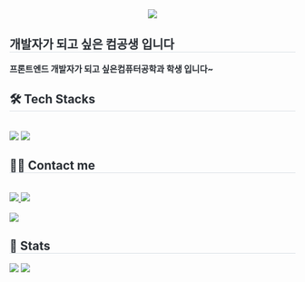 <div align= "center">
    <img src="https://capsule-render.vercel.app/api?type=waving&color=0:9dfbdc,100:a1da72&height=180&text=Hello~&animation=scaleIn&fontColor=0b3718&fontSize=70" />
    </div>
    <div style="text-align: left;"> 
    <h2 style="border-bottom: 1px solid #d8dee4; color: #282d33;"> 개발자가 되고 싶은 컴공생 입니다 </h2>  
    <div style="font-weight: 700; font-size: 15px; text-align: left; color: #282d33;"> 프론트엔드 개발자가 되고 싶은</li>컴퓨터공학과 학생 입니다~ </div> 
    </div>
    <div style="text-align: left;">
    <h2 style="border-bottom: 1px solid #d8dee4; color: #282d33;"> 🛠️ Tech Stacks </h2> <br> 
    <div style="margin: ; text-align: left;" "text-align: left;"> <img src="https://img.shields.io/badge/C-A8B9CC?style=flat-square&logo=C&logoColor=white">
          <img src="https://img.shields.io/badge/PyTorch-EE4C2C?style=flat-square&logo=PyTorch&logoColor=white">
          </div>
    </div>
    <div style="text-align: left;">
    <h2 style="border-bottom: 1px solid #d8dee4; color: #282d33;"> 🧑‍💻 Contact me </h2> <br> 
    <div style="text-align: left;"> <a href=mailto:eunsoo5432@gmail.com> <img src="https://img.shields.io/badge/Gmail-EA4335?style=flat-square&logo=Gmail&logoColor=white&link=mailto:eunsoo5432@gmail.com"> </a>
         <a href=https://instagram.com/eunsoo_0311> <img src="https://img.shields.io/badge/Instagram-E4405F?style=flat-square&logo=Instagram&logoColor=white&link=https://instagram.com/eunsoo_0311"> </a>
          </div>  <br> 
    <div style="text-align: left;"> <a href="https://hits.seeyoufarm.com"> <img src="https://hits.seeyoufarm.com/api/count/incr/badge.svg?url=https%3A%2F%2Fgithub.com%2FEUNSOO05293%2F&count_bg=%23000000&title_bg=%23000000&icon=github.svg&icon_color=%23FFFFFF&title=GitHub&edge_flat=false"/></a>
       </div> 
    </div>
    <div style="text-align: left;"> 
    <h2 style="border-bottom: 1px solid #d8dee4; color: #282d33;"> 🏅 Stats </h2> <div style="text-align: left;"> <img src="https://github-readme-stats.vercel.app/api?username=EUNSOO05293&bg_color=60,b4eec7,e3fd86&title_color=000000&text_color=000000"
         /> <img src="https://github-readme-stats.vercel.app/api/top-langs/?username=EUNSOO05293&layout=compact&bg_color=60,b4eec7,e3fd86&title_color=000000&text_color=000000"
           /> </div> 
    </div>
    